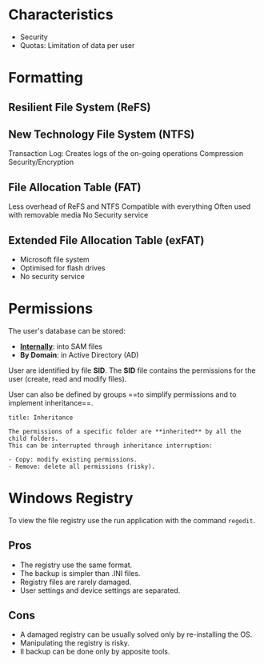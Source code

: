 # Characteristics

- Security
- Quotas: Limitation of data per user

# Formatting

## Resilient File System (ReFS)

## New Technology File System (NTFS)

Transaction Log: Creates logs of the on-going operations
Compression
Security/Encryption

## File Allocation Table (FAT)

Less overhead of ReFS and NTFS
Compatible with everything
Often used with removable media
No Security service

## Extended File Allocation Table (exFAT)

- Microsoft file system
- Optimised for flash drives
- No security service

# Permissions

The user's database can be stored:

- **[Internally](Local%20Users%20and%20Groups.md)**: into SAM files
- **By Domain**: in Active Directory (AD)

User are identified by file **SID**. The **SID** file contains the permissions for the user (create, read and modify files).

User can also be defined by groups ==to simplify permissions and to implement inheritance==.

```ad-note
title: Inheritance

The permissions of a specific folder are **inherited** by all the child folders.
This can be interrupted through inheritance interruption:

- Copy: modify existing permissions.
- Remove: delete all permissions (risky).

```

# Windows Registry

To view the file registry use the run application with the command `regedit`.

## Pros

- The registry use the same format.
- The backup is simpler than .INI files.
- Registry files are rarely damaged.
- User settings and device settings are separated.

## Cons

- A damaged registry can be usually solved only by re-installing the OS.
- Manipulating the registry is risky.
- Il backup can be done only by apposite tools.